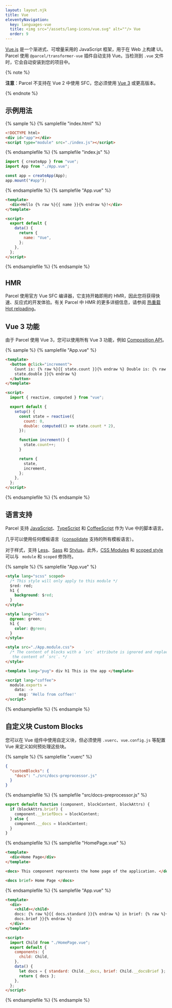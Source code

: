 ```yaml
---
layout: layout.njk
title: Vue
eleventyNavigation:
  key: languages-vue
  title: <img src="/assets/lang-icons/vue.svg" alt=""/> Vue
  order: 9
---
```


[Vue.js](https://v3.vuejs.org) 是一个渐进式、可增量采用的 JavaScript 框架，用于在 Web 上构建 UI。 Parcel 使用 `@parcel/transformer-vue` 插件自动支持 Vue。当检测到 `.vue` 文件时，它会自动安装到您的项目中。

{% note %}

**注意**：Parcel 不支持在 Vue 2 中使用 SFC，您必须使用 [Vue 3](https://github.com/vuejs/core) 或更高版本。

{% endnote %}

## 示例用法

{% sample %}
{% samplefile "index.html" %}

```html
<!DOCTYPE html>
<div id="app"></div>
<script type="module" src="./index.js"></script>
```

{% endsamplefile %}
{% samplefile "index.js" %}

```jsx
import { createApp } from "vue";
import App from "./App.vue";

const app = createApp(App);
app.mount("#app");
```

{% endsamplefile %}
{% samplefile "App.vue" %}

```html
<template>
  <div>Hello {% raw %}{{ name }}{% endraw %}!</div>
</template>

<script>
  export default {
    data() {
      return {
        name: "Vue",
      };
    },
  };
</script>
```

{% endsamplefile %}
{% endsample %}

## HMR

Parcel 使用官方 Vue SFC 编译器，它支持开箱即用的 HMR，因此您将获得快速、反应式的开发体验。有关 Parcel 中 HMR 的更多详细信息，请参阅 [热重载 Hot reloading](/features/development/#hot-reloading)。

## Vue 3 功能

由于 Parcel 使用 Vue 3，您可以使用所有 Vue 3 功能，例如 [Composition API](https://vuejs.org/guide/extras/composition-api-faq.html)。

{% sample %}
{% samplefile "App.vue" %}

```html
<template>
  <button @click="increment">
    Count is: {% raw %}{{ state.count }}{% endraw %} Double is: {% raw %}{{
    state.double }}{% endraw %}
  </button>
</template>

<script>
  import { reactive, computed } from "vue";

  export default {
    setup() {
      const state = reactive({
        count: 0,
        double: computed(() => state.count * 2),
      });

      function increment() {
        state.count++;
      }

      return {
        state,
        increment,
      };
    },
  };
</script>
```

{% endsamplefile %}
{% endsample %}

## 语言支持

Parcel 支持 [JavaScript](/languages/javascript/)、[TypeScript](/languages/typescript/) 和 [CoffeeScript](/languages/coffeescript/) 作为 Vue 中的脚本语言。

几乎可以使用任何模板语言（[consolidate](https://www.npmjs.com/package/consolidate) 支持的所有模板语言）。

对于样式，支持 [Less](/languages/less)、[Sass](/languages/sass) 和 [Stylus](/languages/stylus)。此外，[CSS Modules](/languages/css/#css-modules) 和 [scoped style](https://vue-loader.vuejs.org/guide/scoped-css.html) 可以与 ` module` 和 `scoped` 修饰符。

{% sample %}
{% samplefile "App.vue" %}

```html
<style lang="scss" scoped>
  /* This style will only apply to this module */
  $red: red;
  h1 {
    background: $red;
  }
</style>

<style lang="less">
  @green: green;
  h1 {
    color: @green;
  }
</style>

<style src="./App.module.css">
  /* The content of blocks with a `src` attribute is ignored and replaced with
   the content of `src`. */
</style>

<template lang="pug"> div h1 This is the app </template>

<script lang="coffee">
  module.exports =
    data: ->
      msg: 'Hello from coffee!'
</script>
```

{% endsamplefile %}
{% endsample %}

## 自定义块 Custom Blocks

您可以在 Vue 组件中使用自定义块，但必须使用 `.vuerc`、`vue.config.js` 等配置 Vue 来定义如何预处理这些块。

{% sample %}
{% samplefile ".vuerc" %}

```json
{
  "customBlocks": {
    "docs": "./src/docs-preprocessor.js"
  }
}
```

{% endsamplefile %}
{% samplefile "src/docs-preprocessor.js" %}

```js
export default function (component, blockContent, blockAttrs) {
  if (blockAttrs.brief) {
    component.__briefDocs = blockContent;
  } else {
    component.__docs = blockContent;
  }
}
```

{% endsamplefile %}
{% samplefile "HomePage.vue" %}

```html
<template>
  <div>Home Page</div>
</template>

<docs> This component represents the home page of the application. </docs>

<docs brief> Home Page </docs>
```

{% endsamplefile %}
{% samplefile "App.vue" %}

```html
<template>
  <div>
    <child></child>
    docs: {% raw %}{{ docs.standard }}{% endraw %} in brief: {% raw %}{{
    docs.brief }}{% endraw %}
  </div>
</template>

<script>
  import Child from "./HomePage.vue";
  export default {
    components: {
      child: Child,
    },
    data() {
      let docs = { standard: Child.__docs, brief: Child.__docsBrief };
      return { docs };
    },
  };
</script>
```

{% endsamplefile %}
{% endsample %}
